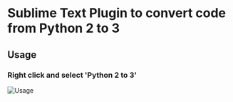 # Sublime Text Plugin to convert code from Python 2 to 3

## Usage

### Right click and select 'Python 2 to 3'
![Usage](https://im.ezgif.com/tmp/ezgif-1-f03c9d9213.gif)

